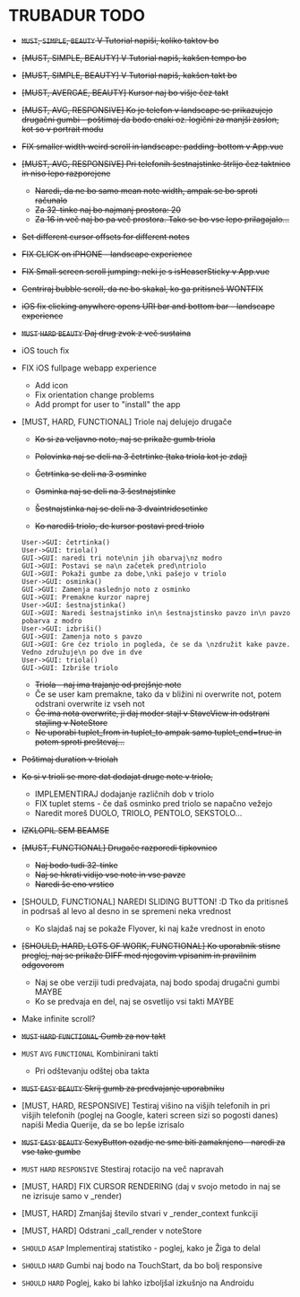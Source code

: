 # TRUBADUR TODO



- ~~`MUST`, `SIMPLE`, `BEAUTY` V Tutorial napiši, koliko taktov bo~~
- ~~[MUST, SIMPLE, BEAUTY] V Tutorial napiš, kakšen tempo bo~~
- ~~[MUST, SIMPLE, BEAUTY] V Tutorial napiš, kakšen takt bo~~
- ~~[MUST, AVERGAE, BEAUTY] Kursor naj bo višje čez takt~~
- ~~[MUST, AVG, RESPONSIVE] Ko je telefon v landscape se prikazujejo drugačni gumbi - poštimaj da bodo enaki oz. logični za manjši zaslon, kot so v portrait modu~~
- ~~FIX smaller width weird scroll in landscape: padding-bottom v App.vue~~
- ~~[MUST, AVG, RESPONSIVE] Pri telefonih šestnajstinke štrlijo čez taktnico in niso lepo razporejene~~
    - ~~Naredi, da ne bo samo mean note width, ampak se bo sproti računalo~~
    - ~~Za 32-tinke naj bo najmanj prostora: 20~~
    - ~~Za 16 in več naj bo pa več prostora. Tako se bo vse lepo prilagajalo...~~
- ~~Set different cursor offsets for different notes~~

- ~~FIX CLICK on iPHONE - landscape experience~~

- ~~FIX Small screen scroll jumping: neki je s isHeaserSticky v App.vue~~
- ~~Centriraj bubble scroll, da ne bo skakal, ko ga pritisneš WONTFIX~~

- ~~iOS fix clicking anywhere opens URI bar and bottom bar - landscape experience~~

- ~~`MUST` `HARD` `BEAUTY` Daj drug zvok z več sustaina~~



- iOS touch fix



- FIX iOS fullpage webapp experience
    - Add icon
    - Fix orientation change problems
    - Add prompt for user to "install" the app



- [MUST, HARD, FUNCTIONAL] Triole naj delujejo drugače

    - ~~Ko si za veljavno noto, naj se prikaže gumb triola~~

    - ~~Polovinka naj se deli na 3 četrtinke (taka triola kot je zdaj)~~
    - ~~Četrtinka se deli na 3 osminke~~
    - ~~Osminka naj se deli na 3 šestnajstinke~~
    - ~~Šestnajstinka naj se deli na 3 dvaintridesetinke~~
    - ~~Ko narediš triolo, de kursor postavi pred triolo~~

    ```sequence
    User->GUI: četrtinka()
    User->GUI: triola()
    GUI->GUI: naredi tri note\nin jih obarvaj\nz modro
    GUI->GUI: Postavi se na\n začetek pred\ntriolo
    GUI->GUI: Pokaži gumbe za dobe,\nki pašejo v triolo
    User->GUI: osminka()
    GUI->GUI: Zamenja naslednjo noto z osminko
    GUI->GUI: Premakne kurzor naprej
    User->GUI: šestnajstinka()
    GUI->GUI: Naredi šestnajstinko in\n šestnajstinsko pavzo in\n pavzo pobarva z modro
    User->GUI: izbriši()
    GUI->GUI: Zamenja noto s pavzo
    GUI->GUI: Gre čez triolo in pogleda, če se da \nzdružit kake pavze. Vedno združuje\n po dve in dve
    User->GUI: triola()
    GUI->GUI: Izbriše triolo
    
    ```

    - ~~Triola - naj ima trajanje od prejšnje note~~
    - Če se user kam premakne, tako da v bližini ni overwrite not, potem odstrani overwrite iz vseh not
    - ~~Če ima nota overwrite, ji daj moder stajl v StaveView in odstrani stajling v NoteStore~~
    - ~~Ne uporabi tuplet_from in tuplet_to ampak samo tuplet_end=true in potem sproti preštevaj...~~
- ~~Poštimaj duration v triolah~~
  
- ~~Ko si v trioli se more dat dodajat druge note v triolo,~~
    - IMPLEMENTIRAJ dodajanje različnih dob v triolo
    - FIX tuplet stems - če daš osminko pred triolo se napačno vežejo 
    - Naredit moreš DUOLO, TRIOLO, PENTOLO, SEKSTOLO...



- ~~IZKLOPIL SEM BEAMSE~~



- ~~[MUST, FUNCTIONAL] Drugače razporedi tipkovnico~~

    - ~~Naj bodo tudi 32-tinke~~
    - ~~Naj se hkrati vidijo vse note in vse pavze~~
    - ~~Naredi še eno vrstico~~

    

- [SHOULD, FUNCTIONAL] NAREDI SLIDING BUTTON! :D Tko da pritisneš in podrsaš al levo al desno in se spremeni neka vrednost

    - Ko slajdaš naj se pokaže Flyover, ki naj kaže vrednost in enoto

        

- ~~[SHOULD, HARD, LOTS OF WORK, FUNCTIONAL] Ko uporabnik stisne preglej, naj se prikaže DIFF med njegovim vpisanim in pravilnim odgovorom~~

    - Naj se obe verziji tudi predvajata, naj bodo spodaj drugačni gumbi MAYBE
    - Ko se predvaja en del, naj se osvetlijo vsi takti MAYBE



- Make infinite scroll?

- ~~`MUST` `HARD` `FUNCTIONAL` Gumb za nov takt~~



- `MUST` `AVG` `FUNCTIONAL` Kombinirani takti 
    - Pri odštevanju odštej oba takta



- ~~`MUST` `EASY` `BEAUTY` Skrij gumb za  predvajanje uporabniku~~

    

- [MUST, HARD, RESPONSIVE] Testiraj višino na višjih telefonih in pri višjih telefonih (poglej na Google, kateri screen sizi so pogosti danes) napiši Media Querije, da se bo lepše izrisalo

- ~~`MUST` `EASY` `BEAUTY` SexyButton ozadje ne sme biti zamaknjeno - naredi za vse take gumbe~~

- `MUST` `HARD` `RESPONSIVE` Stestiraj rotacijo na več napravah



- [MUST, HARD] FIX CURSOR RENDERING (daj v svojo metodo in naj se ne izrisuje samo v _render)
- [MUST, HARD] Zmanjšaj število stvari v _render_context funkciji
- [MUST, HARD] Odstrani _call_render v noteStore



- `SHOULD` `ASAP` Implementiraj statistiko - poglej, kako je Žiga to delal



- `SHOULD` `HARD` Gumbi naj bodo na TouchStart, da bo bolj responsive
- `SHOULD` `HARD` Poglej, kako bi lahko izboljšal izkušnjo na Androidu